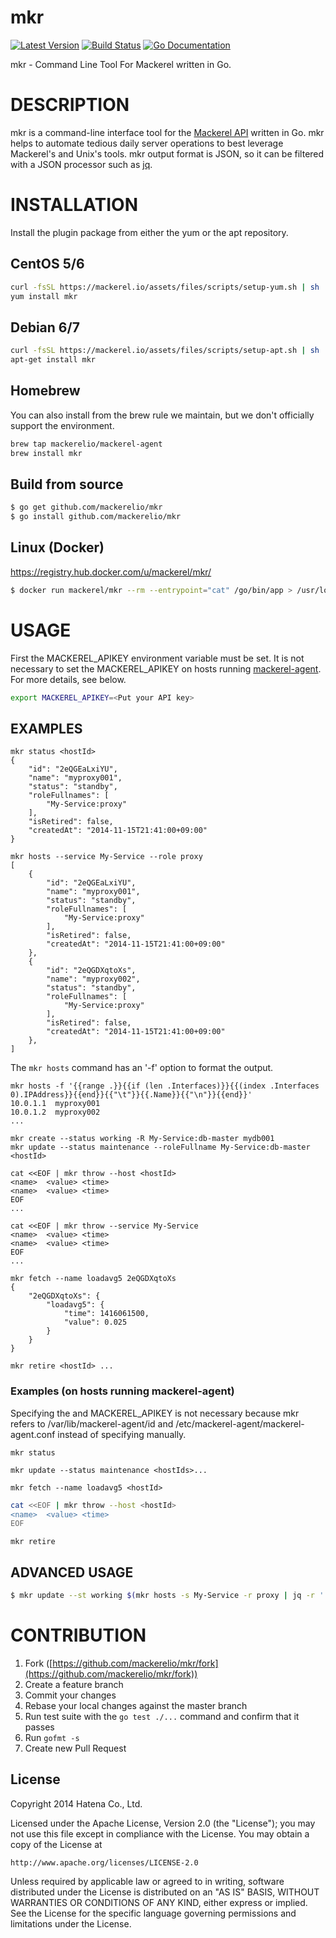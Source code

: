 mkr
===
[![Latest Version](https://img.shields.io/github/release/mackerelio/mkr.svg?style=flat-square)][release]
[![Build Status](https://img.shields.io/travis/mackerelio/mkr.svg?style=flat-square)][travis]
[![Go Documentation](https://img.shields.io/badge/go-documentation-blue.svg?style=flat-square)][godocs]

[release]: https://github.com/mackerelio/mkr/releases
[travis]: http://travis-ci.org/mackerelio/mkr
[godocs]: http://godoc.org/github.com/mackerelio/mkr

mkr - Command Line Tool For Mackerel written in Go.

# DESCRIPTION

mkr is a command-line interface tool for the [Mackerel API](https://mackerel.io/api-docs/) written in Go.
mkr helps to automate tedious daily server operations to best leverage Mackerel's and Unix's tools.
mkr output format is JSON, so it can be filtered with a JSON processor such as [jq](http://stedolan.github.io/jq/).

# INSTALLATION

Install the plugin package from either the yum or the apt repository.

## CentOS 5/6

```bash
curl -fsSL https://mackerel.io/assets/files/scripts/setup-yum.sh | sh
yum install mkr
```

## Debian 6/7

```bash
curl -fsSL https://mackerel.io/assets/files/scripts/setup-apt.sh | sh
apt-get install mkr
```

## Homebrew
You can also install from the brew rule we maintain, but we don't officially support the environment.
```bash
brew tap mackerelio/mackerel-agent
brew install mkr
```

## Build from source
```bash
$ go get github.com/mackerelio/mkr
$ go install github.com/mackerelio/mkr
```

## Linux (Docker)

https://registry.hub.docker.com/u/mackerel/mkr/

```bash
$ docker run mackerel/mkr --rm --entrypoint="cat" /go/bin/app > /usr/local/bin/mkr && chmod +x /usr/local/bin/mkr
```

# USAGE

First the MACKEREL_APIKEY environment variable must be set. It is not necessary to set the MACKEREL_APIKEY on hosts running [mackerel-agent](https://github.com/mackerelio/mackerel-agent). For more details, see below.

```bash
export MACKEREL_APIKEY=<Put your API key>
```

## EXAMPLES

```
mkr status <hostId>
{
    "id": "2eQGEaLxiYU",
    "name": "myproxy001",
    "status": "standby",
    "roleFullnames": [
        "My-Service:proxy"
    ],
    "isRetired": false,
    "createdAt": "2014-11-15T21:41:00+09:00"
}
```

```
mkr hosts --service My-Service --role proxy
[
    {
        "id": "2eQGEaLxiYU",
        "name": "myproxy001",
        "status": "standby",
        "roleFullnames": [
            "My-Service:proxy"
        ],
        "isRetired": false,
        "createdAt": "2014-11-15T21:41:00+09:00"
    },
    {
        "id": "2eQGDXqtoXs",
        "name": "myproxy002",
        "status": "standby",
        "roleFullnames": [
            "My-Service:proxy"
        ],
        "isRetired": false,
        "createdAt": "2014-11-15T21:41:00+09:00"
    },
]
```

The `mkr hosts` command has an '-f' option to format the output.

```
mkr hosts -f '{{range .}}{{if (len .Interfaces)}}{{(index .Interfaces 0).IPAddress}}{{end}}{{"\t"}}{{.Name}}{{"\n"}}{{end}}'
10.0.1.1  myproxy001
10.0.1.2  myproxy002
...
```

```
mkr create --status working -R My-Service:db-master mydb001
mkr update --status maintenance --roleFullname My-Service:db-master <hostId>
```

```
cat <<EOF | mkr throw --host <hostId>
<name>  <value> <time>
<name>  <value> <time>
EOF
...

cat <<EOF | mkr throw --service My-Service
<name>  <value> <time>
<name>  <value> <time>
EOF
...
```

```
mkr fetch --name loadavg5 2eQGDXqtoXs
{
    "2eQGDXqtoXs": {
        "loadavg5": {
            "time": 1416061500,
            "value": 0.025
        }
    }
}
```

```
mkr retire <hostId> ...
```

### Examples (on hosts running mackerel-agent)

Specifying the <hostId> and MACKEREL_APIKEY is not necessary because mkr refers to /var/lib/mackerel-agent/id and /etc/mackerel-agent/mackerel-agent.conf instead of specifying manually.

```
mkr status
```

```
mkr update --status maintenance <hostIds>...
```

```
mkr fetch --name loadavg5 <hostId>
```

```bash
cat <<EOF | mkr throw --host <hostId>
<name>  <value> <time>
EOF
```

```
mkr retire
```

## ADVANCED USAGE

```bash
$ mkr update --st working $(mkr hosts -s My-Service -r proxy | jq -r '.[].id')
```

# CONTRIBUTION

1. Fork ([https://github.com/mackerelio/mkr/fork](https://github.com/mackerelio/mkr/fork))
2. Create a feature branch
3. Commit your changes
4. Rebase your local changes against the master branch
5. Run test suite with the `go test ./...` command and confirm that it passes
6. Run `gofmt -s`
7. Create new Pull Request


License
----------

Copyright 2014 Hatena Co., Ltd.

Licensed under the Apache License, Version 2.0 (the "License"); you may not use this file except in compliance with the License. You may obtain a copy of the License at

    http://www.apache.org/licenses/LICENSE-2.0

Unless required by applicable law or agreed to in writing, software distributed under the License is distributed on an "AS IS" BASIS, WITHOUT WARRANTIES OR CONDITIONS OF ANY KIND, either express or implied. See the License for the specific language governing permissions and limitations under the License.
